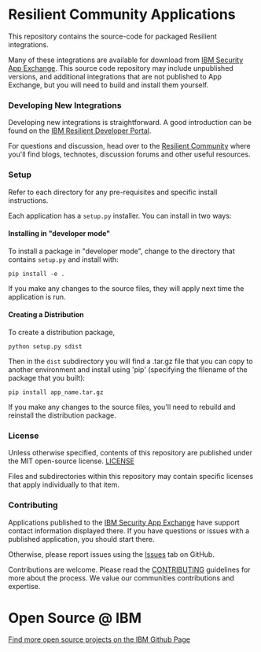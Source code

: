 # Resilient Community Applications 

This repository contains the source-code for packaged Resilient integrations.

Many of these integrations are available for download from [IBM Security App Exchange](https://exchange.xforce.ibmcloud.com/hub/Resilient).
This source code repository may include unpublished versions, and additional integrations that are not published to App
Exchange, but you will need to build and install them yourself.


### Developing New Integrations

Developing new integrations is straightforward.  A good introduction can be found on the
[IBM Resilient Developer Portal](https://developer.ibm.com/security/resilient/).

For questions and discussion, head over to the [Resilient Community](http://ibm.biz/resilientcommunity) where you'll
find blogs, technotes, discussion forums and other useful resources.



### Setup

Refer to each directory for any pre-requisites and specific install instructions.

Each application has a `setup.py` installer.  You can install in two ways:

#### Installing in "developer mode"

To install a package in "developer mode", change to the directory that contains `setup.py` and install with:
```shell
pip install -e .
```

If you make any changes to the source files, they will apply next time the application is run.

#### Creating a Distribution

To create a distribution package,
```shell
python setup.py sdist
```

Then in the `dist` subdirectory you will find a .tar.gz file that you can copy to another environment and
install using 'pip' (specifying the filename of the package that you built):

```shell
pip install app_name.tar.gz
```

If you make any changes to the source files, you'll need to rebuild and reinstall the distribution package.


### License

Unless otherwise specified, contents of this repository are published under the MIT open-source license.
[LICENSE](LICENSE)

Files and subdirectories within this repository may contain specific licenses that apply individually to that item.


### Contributing

Applications published to the [IBM Security App Exchange](https://exchange.xforce.ibmcloud.com/hub/Resilient) have
support contact information displayed there.  If you have questions or issues with a published application,
you should start there.

Otherwise, please report issues using the [Issues](https://github.com/ibmresilient/resilient-community-apps/issues) tab on GitHub.

Contributions are welcome.  Please read the [CONTRIBUTING](CONTRIBUTING.md) guidelines for more about the process. We value our communities contributions and expertise. 


# Open Source @ IBM

[Find more open source projects on the IBM Github Page](http://ibm.github.io/)
